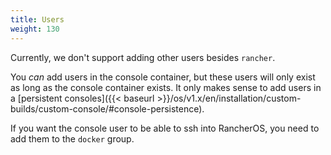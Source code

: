 ```yaml
---
title: Users
weight: 130
---
```


Currently, we don't support adding other users besides `rancher`.

You _can_ add users in the console container, but these users will only exist as long as the console container exists. It only makes sense to add users in a [persistent consoles]({{< baseurl >}}/os/v1.x/en/installation/custom-builds/custom-console/#console-persistence).

If you want the console user to be able to ssh into RancherOS, you need to add them
to the `docker` group.
